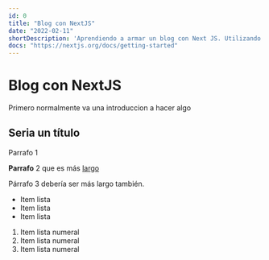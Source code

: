 ```yaml
---
id: 0
title: "Blog con NextJS"
date: "2022-02-11"
shortDescription: 'Aprendiendo a armar un blog con Next JS. Utilizando la modalidad server render o generando archivo estáticos con MD.'
docs: "https://nextjs.org/docs/getting-started"
---
```


# Blog con NextJS

Primero normalmente va una introduccion a hacer algo

## Seria un título

Parrafo 1

**Parrafo** 2 que es más <a href="https://google.com" target="_blank">largo</a>

Párrafo 3 debería ser más largo también.
* Item lista
* Item lista
* Item lista

1. Item lista numeral
2. Item lista numeral
3. Item lista numeral